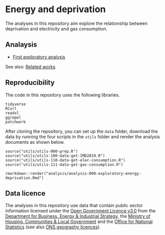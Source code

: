# Energy and deprivation

The analyses in this repository aim explore the relationship between deprivation and electricity and gas consumption.

## Analaysis

- [First exploratory analysis](analysis/analysis-000-exploratory-energy-deprivation.html)

See also: [Related works](notes/related-works.md).

## Reproducibility

The code in this repository uses the following libraries.

```
tidyverse
RCurl
readxl
ggrepel
patchwork
```

After cloning the repository, you can set up the `data` folder, download the data by running the four scripts in the `utils` folder and render the analysis documents as shown below.

```
source("utils/utils-000-prep.R")
source("utils/utils-100-data-get-IMD2019.R")
source("utils/utils-110-data-get-elec-consumption.R")
source("utils/utils-111-data-get-gas-consumption.R")

rmarkdown::render("analysis/analysis-000-exploratory-energy-deprivation.Rmd")
```

## Data licence

The analyses in this repository use data that contain public sector information licensed under the [Open Government Licence v3.0](https://www.nationalarchives.gov.uk/doc/open-government-licence/version/3/) from the [Department for Business, Energy & Industrial Strategy](https://www.gov.uk/government/organisations/department-for-business-energy-and-industrial-strategy), the [Ministry of Housing, Communities & Local Government](https://www.gov.uk/government/organisations/ministry-of-housing-communities-and-local-government) and the [Office for National Statistics](https://www.ons.gov.uk/) (see also [ONS geography licences](https://www.ons.gov.uk/methodology/geography/licences)).